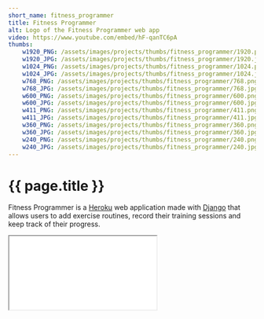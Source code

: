 ```yaml
---
short_name: fitness_programmer
title: Fitness Programmer
alt: Logo of the Fitness Programmer web app
video: https://www.youtube.com/embed/hF-qanTC6pA
thumbs:
    w1920_PNG: /assets/images/projects/thumbs/fitness_programmer/1920.png
    w1920_JPG: /assets/images/projects/thumbs/fitness_programmer/1920.jpg
    w1024_PNG: /assets/images/projects/thumbs/fitness_programmer/1024.png
    w1024_JPG: /assets/images/projects/thumbs/fitness_programmer/1024.jpg
    w768_PNG: /assets/images/projects/thumbs/fitness_programmer/768.png
    w768_JPG: /assets/images/projects/thumbs/fitness_programmer/768.jpg
    w600_PNG: /assets/images/projects/thumbs/fitness_programmer/600.png
    w600_JPG: /assets/images/projects/thumbs/fitness_programmer/600.jpg
    w411_PNG: /assets/images/projects/thumbs/fitness_programmer/411.png
    w411_JPG: /assets/images/projects/thumbs/fitness_programmer/411.jpg
    w360_PNG: /assets/images/projects/thumbs/fitness_programmer/360.png
    w360_JPG: /assets/images/projects/thumbs/fitness_programmer/360.jpg
    w240_PNG: /assets/images/projects/thumbs/fitness_programmer/240.png
    w240_JPG: /assets/images/projects/thumbs/fitness_programmer/240.jpg
---
```

# {{ page.title }}

Fitness Programmer is a [Heroku](https://www.heroku.com/) web application made
with [Django](https://www.djangoproject.com/) that allows users to add exercise
routines, record their training sessions and keep track of their progress.

<div class="embed-responsive embed-responsive-16by9 my-3">
    <iframe class="embed-responsive-item" src="{{ page.video }}" allowfullscreen></iframe>
</div>
